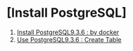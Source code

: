 # [Install PostgreSQL]
1. [Install PostgreSQL9.3.6 : by docker](01_Install_PostgreSQL/01_Install_PostgreSQL9.3.6_by_docker.md)
2. [Use PostgreSQL9.3.6 : Create Table](02_Use_PostgreSQL/01_Create_Table_PostgreSQL.md)
